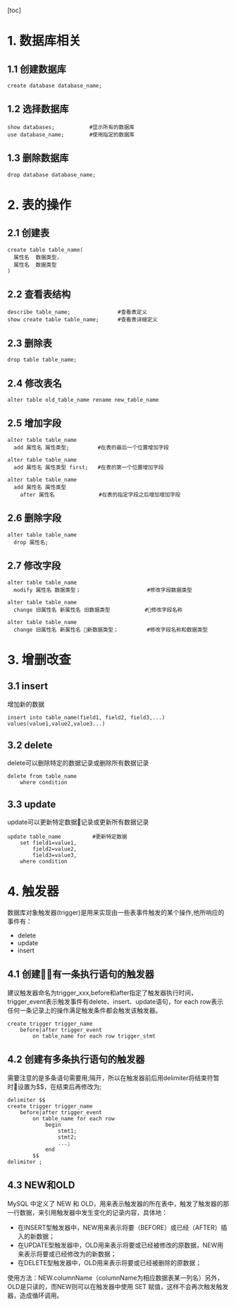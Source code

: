 [toc]
# 1. 数据库相关
## 1.1 创建数据库
```
create database database_name;
```
## 1.2 选择数据库
```
show databases;           #显示所有的数据库
use database_name;        #使用指定的数据库
```
## 1.3 删除数据库
```
drop database database_name;
```
# 2. 表的操作
## 2.1 创建表
```
create table table_name(
  属性名  数据类型，
  属性名  数据类型
)
```
## 2.2 查看表结构
```
describe table_name;               #查看表定义
show create table table_name;      #查看表详细定义
```
## 2.3 删除表
```
drop table table_name;
```
## 2.4 修改表名
```
alter table old_table_name rename new_table_name 
```
## 2.5 增加字段
```
alter table table_name
  add 属性名 属性类型;         #在表的最后一个位置增加字段

alter table table_name
  add 属性名 属性类型 first;   #在表的第一个位置增加字段

alter table table_name
  add 属性名 属性类型
    after 属性名              #在表的指定字段之后增加增加字段
```
## 2.6 删除字段
```
alter table table_name
  drop 属性名;
```
## 2.7 修改字段
```
alter table table_name
  modify 属性名 数据类型；                     #修改字段数据类型

alter table table_name
  change 旧属性名 新属性名 旧数据类型           #修改字段名称

alter table table_name
  change 旧属性名 新属性名 新数据类型；         #修改字段名称和数据类型
```
# 3. 增删改查
## 3.1 insert
增加新的数据
```
insert into table_name(field1, field2, field3,...)
values(value1,value2,value3...)
```
## 3.2 delete
delete可以删除特定的数据记录或删除所有数据记录
```
delete from table_name
    where condition
```
## 3.3 update
update可以更新特定数据记录或更新所有数据记录
```
update table_name          #更新特定数据
    set field1=value1,
        field2=value2,
        field3=value3,
    where condition
```


# 4. 触发器
数据库对象触发器(trigger)是用来实现由一些表事件触发的某个操作,他所响应的事件有：
- delete
- update
- insert
## 4.1 创建有一条执行语句的触发器
建议触发器命名为trigger_xxx,before和after指定了触发器执行时间，trigger_event表示触发事件有delete、insert、update语句，for each row表示任何一条记录上的操作满足触发条件都会触发该触发器。
```
create trigger trigger_name
    before|after trigger_event
        on table_name for each row trigger_stmt
```
## 4.2 创建有多条执行语句的触发器
需要注意的是多条语句需要用;隔开，所以在触发器前后用delimiter将结束符暂时设置为$$，在结束后再修改为;
```
delimiter $$
create trigger trigger_name
    before|after trigger_event
        on table_name for each row 
            begin
                stmt1;
                stmt2;
                ...;
            end
        $$
delimiter ;
```
## 4.3 NEW和OLD
MySQL 中定义了 NEW 和 OLD，用来表示触发器的所在表中，触发了触发器的那一行数据，来引用触发器中发生变化的记录内容，具体地：
- 在INSERT型触发器中，NEW用来表示将要（BEFORE）或已经（AFTER）插入的新数据；
- 在UPDATE型触发器中，OLD用来表示将要或已经被修改的原数据，NEW用来表示将要或已经修改为的新数据；
- 在DELETE型触发器中，OLD用来表示将要或已经被删除的原数据；

使用方法：NEW.columnName（columnName为相应数据表某一列名）另外，OLD是只读的，而NEW则可以在触发器中使用 SET 赋值，这样不会再次触发触发器，造成循环调用。


